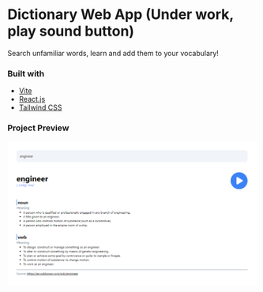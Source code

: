 # Dictionary Web App (Under work, play sound button)

Search unfamiliar words, learn and add them to your vocabulary!

### Built with

- [Vite](https://vitejs.dev/)
- [React.js](https://react.dev/)
- [Tailwind CSS](https://tailwindcss.com/)

### Project Preview
![Project Preview](/public/app-preview.png)